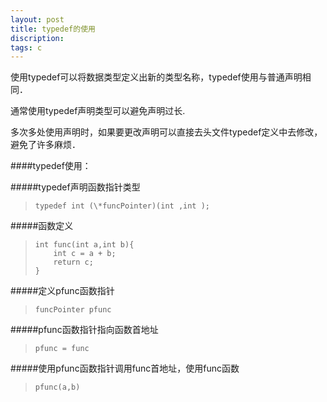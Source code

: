 ```yaml
---
layout: post
title: typedef的使用
discription: 
tags: c
---
```


使用typedef可以将数据类型定义出新的类型名称，typedef使用与普通声明相同．  

通常使用typedef声明类型可以避免声明过长.  

多次多处使用声明时，如果要更改声明可以直接去头文件typedef定义中去修改，避免了许多麻烦．  

####typedef使用：

#####typedef声明函数指针类型  

> ``typedef int (\*funcPointer)(int ,int );``  

#####函数定义  

> ``int func(int a,int b){``  
> ``    int c = a + b;``  
> ``    return c;``  
> ``}``  

#####定义pfunc函数指针  

> ``funcPointer pfunc``  

#####pfunc函数指针指向函数首地址  

> ``pfunc = func``  

#####使用pfunc函数指针调用func首地址，使用func函数  

> ``pfunc(a,b)``  

